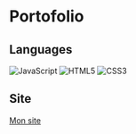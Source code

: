 # Portofolio

## Languages
![JavaScript](https://img.shields.io/badge/javascript-black?style=for-the-badge&logo=javascript)
![HTML5](https://img.shields.io/badge/html5-black?style=for-the-badge&logo=html5)
![CSS3](https://img.shields.io/badge/css3-black?style=for-the-badge&logo=css3)

## Site

<a href="https://allanlegrand.fr/">Mon site</a>
